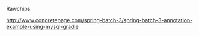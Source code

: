 Rawchips

http://www.concretepage.com/spring-batch-3/spring-batch-3-annotation-example-using-mysql-gradle